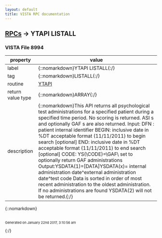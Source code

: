 ```yaml
---
layout: default
title: VISTA RPC documentation
---
```




## [RPCs](TableOfContent.md) &#8594; YTAPI LISTALL 



### VISTA File 8994 


 property | value 
--- | --- 
 label | {::nomarkdown}YTAPI LISTALL{:/}
 tag | {::nomarkdown}LISTALL{:/}
 routine | [YTAPI](http://code.osehra.org/dox/Routine_YTAPI_source.html)
 return value type | {::nomarkdown}ARRAY{:/}
 description | {::nomarkdown}This API returns all psychological test administrations for a specified patient during a specified time period. No scoring is returned. ASI s and optionally GAF s are also returned. Input:                 DFN : patient internal identifier                BEGIN: inclusive date in %DT acceptable format (11/11/2011) to begin search [optional]                END: inclusive date in %DT acceptable format (11/11/2011) to end search  [optional]                CODE: YS(\CODE\)=\GAF\ set to optionally return GAF administrations  Output:YSDATA(1)=[DATA]YSDATA(x)= internal administration date^external administration date^test code  Data is sorted in order of most recent administration to the oldest administration. If no administrations are found YSDATA(2) will not be returned.{:/}

{::nomarkdown} <br/><br/><p style="font-size: 11px">Generated on January 22nd 2017, 3:10:56 am</p>{:/}